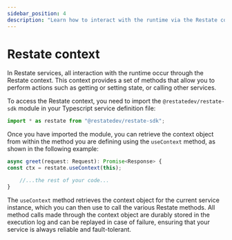 ```yaml
---
sidebar_position: 4
description: "Learn how to interact with the runtime via the Restate context."
---
```


# Restate context


In Restate services, all interaction with the runtime occur through the Restate context.
This context provides a set of methods that allow you to perform actions such as getting or setting state, or
calling other services.

To access the Restate context, you need to import the `@restatedev/restate-sdk` module in your Typescript service definition file:

```typescript
import * as restate from "@restatedev/restate-sdk";
```

Once you have imported the module, you can retrieve the context object from within the method you are defining using the `useContext` method, as shown in the following example:

```typescript
async greet(request: Request): Promise<Response> {
const ctx = restate.useContext(this);

    //...the rest of your code...
}
```

The `useContext` method retrieves the context object for the current service instance,
which you can then use to call the various Restate methods.
All method calls made through the context object are durably stored in the execution log
and can be replayed in case of failure,
ensuring that your service is always reliable and fault-tolerant.